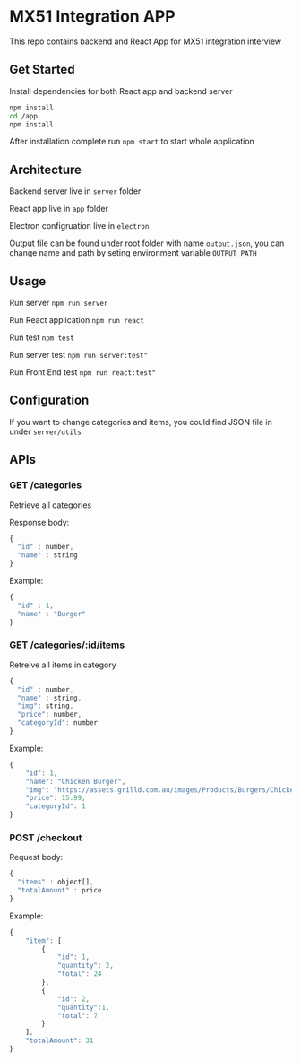 # MX51 Integration APP

This repo contains backend and React App for MX51 integration interview

## Get Started

Install dependencies for both React app and backend server
```bash
npm install
cd /app
npm install
```

After installation complete run `npm start` to start whole application

## Architecture

Backend server live in `server` folder

React app live in `app` folder

Electron configruation live in `electron`

Output file can be found under root folder with name `output.json`, you can change name and path by seting environment variable `OUTPUT_PATH`

## Usage

Run server `npm run server`

Run React application  `npm run react`

Run test `npm test`

Run server test `npm run server:test"`

Run Front End test `npm run react:test"`

## Configuration

If you want to change categories and items, you could find JSON file in under `server/utils`


## APIs

### GET /categories

Retrieve all categories

Response body:

```javascript
{
  "id" : number,
  "name" : string
}
```

Example:

```javascript
{
  "id" : 1,
  "name" : "Burger"
}
```

### GET /categories/:id/items

Retreive all items in category

```javascript
{
  "id" : number,
  "name" : string,
  "img": string,
  "price": number,
  "categoryId": number
}
```

Example:

```javascript
{
    "id": 1,
    "name": "Chicken Burger",
    "img": "https://assets.grilld.com.au/images/Products/Burgers/Chicken-Burgers/_crop185/CHICKEN_BirdAndBrie_Trad_1500x1200px.jpg?mtime=20210429162929",
    "price": 15.99,
    "categoryId": 1
}
```

### POST /checkout

Request body:

```javascript
{
  "items" : object[],
  "totalAmount" : price
}
```

Example:


```javascript
{
    "item": [
        {
            "id": 1,
            "quantity": 2,
            "total": 24
        },
        {
            "id": 2,
            "quantity":1,
            "total": 7
        }
    ],
    "totalAmount": 31
}
```
